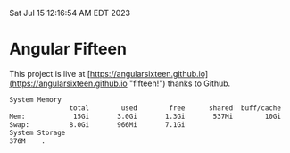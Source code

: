 Sat Jul 15 12:16:54 AM EDT 2023

# Angular Fifteen


This project is live at [https://angularsixteen.github.io](https://angularsixteen.github.io "fifteen!") thanks to Github.

```bash
System Memory
               total        used        free      shared  buff/cache   available
Mem:            15Gi       3.0Gi       1.3Gi       537Mi        10Gi        11Gi
Swap:          8.0Gi       966Mi       7.1Gi
System Storage
376M	.

